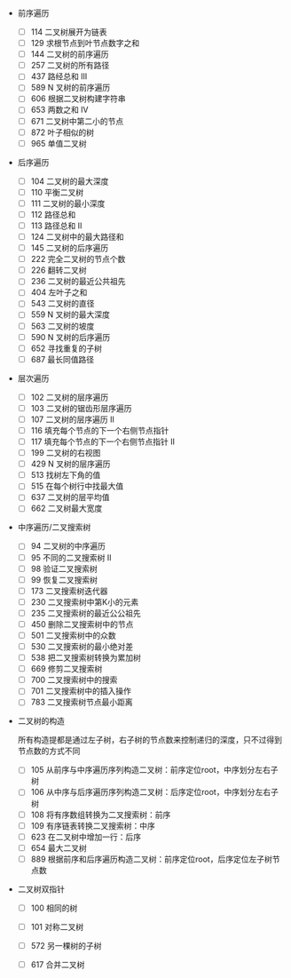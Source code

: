 - 前序遍历
  - [ ] 114 二叉树展开为链表
  - [ ] 129 求根节点到叶节点数字之和
  - [ ]  144 二叉树的前序遍历
  - [ ] 257 二叉树的所有路径
  - [ ] 437 路经总和 III
  - [ ] 589 N 叉树的前序遍历
  - [ ] 606 根据二叉树构建字符串
  - [ ] 653 两数之和 IV 
  - [ ] 671 二叉树中第二小的节点
  - [ ] 872 叶子相似的树
  - [ ] 965 单值二叉树

- 后序遍历

  - [ ] 104 二叉树的最大深度
  - [ ] 110 平衡二叉树
  - [ ] 111 二叉树的最小深度
  - [ ] 112 路径总和
  - [ ] 113 路径总和 II
  - [ ] 124 二叉树中的最大路径和
  - [ ] 145 二叉树的后序遍历
  - [ ] 222 完全二叉树的节点个数
  - [ ] 226 翻转二叉树
  - [ ] 236 二叉树的最近公共祖先
  - [ ] 404 左叶子之和
  - [ ] 543 二叉树的直径
  - [ ] 559 N 叉树的最大深度
  - [ ] 563 二叉树的坡度
  - [ ] 590 N 叉树的后序遍历
  - [ ] 652 寻找重复的子树
  - [ ] 687 最长同值路径

- 层次遍历

  - [ ] 102 二叉树的层序遍历
  - [ ] 103 二叉树的锯齿形层序遍历
  - [ ] 107 二叉树的层序遍历 II
  - [ ] 116 填充每个节点的下一个右侧节点指针
  - [ ] 117 填充每个节点的下一个右侧节点指针 II
  - [ ] 199 二叉树的右视图
  - [ ] 429 N 叉树的层序遍历
  - [ ] 513 找树左下角的值
  - [ ] 515 在每个树行中找最大值
  - [ ] 637 二叉树的层平均值
  - [ ] 662 二叉树最大宽度

- 中序遍历/二叉搜索树

  - [ ] 94 二叉树的中序遍历
  - [ ] 95 不同的二叉搜索树 II
  - [ ] 98 验证二叉搜索树
  - [ ] 99 恢复二叉搜索树
  - [ ] 173 二叉搜索树迭代器
  - [ ] 230 二叉搜索树中第K小的元素
  - [ ] 235 二叉搜索树的最近公公祖先
  - [ ] 450 删除二叉搜索树中的节点
  - [ ] 501 二叉搜索树中的众数
  - [ ] 530 二叉搜索树的最小绝对差
  - [ ] 538 把二叉搜索树转换为累加树
  - [ ] 669 修剪二叉搜索树
  - [ ] 700 二叉搜索树中的搜索
  - [ ] 701 二叉搜索树中的插入操作
  - [ ] 783 二叉搜索树节点最小距离
  
- 二叉树的构造

  所有构造提都是通过左子树，右子树的节点数来控制递归的深度，只不过得到节点数的方式不同

  - [ ] 105 从前序与中序遍历序列构造二叉树：前序定位root，中序划分左右子树
  - [ ] 106 从中序与后序遍历序列构造二叉树：后序定位root，中序划分左右子树
  - [ ] 108 将有序数组转换为二叉搜索树：前序
  - [ ] 109 有序链表转换二叉搜索树：中序
  - [ ] 623 在二叉树中增加一行：后序
  - [ ] 654 最大二叉树
  - [ ] 889 根据前序和后序遍历构造二叉树：前序定位root，后序定位左子树节点数

- 二叉树双指针
  - [ ] 100 相同的树
  - [ ] 101 对称二叉树
  - [ ] 572 另一棵树的子树
  - [ ] 617 合并二叉树

